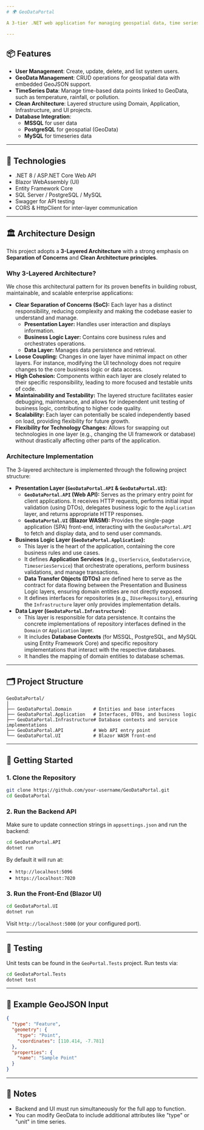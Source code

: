 ```yaml
---
# 🌍 GeoDataPortal

A 3-tier .NET web application for managing geospatial data, time series records, and user management.

---
```

## 📦 Features

* **User Management**: Create, update, delete, and list system users.
* **GeoData Management**: CRUD operations for geospatial data with embedded GeoJSON support.
* **TimeSeries Data**: Manage time-based data points linked to GeoData, such as temperature, rainfall, or pollution.
* **Clean Architecture**: Layered structure using Domain, Application, Infrastructure, and UI projects.
* **Database Integration**:
    * **MSSQL** for user data
    * **PostgreSQL** for geospatial (GeoData)
    * **MySQL** for timeseries data

---
## 🧱 Technologies

* .NET 8 / ASP.NET Core Web API
* Blazor WebAssembly (UI)
* Entity Framework Core
* SQL Server / PostgreSQL / MySQL
* Swagger for API testing
* CORS & HttpClient for inter-layer communication

---
## 🏛️ Architecture Design

This project adopts a **3-Layered Architecture** with a strong emphasis on **Separation of Concerns** and **Clean Architecture principles**.

### Why 3-Layered Architecture?

We chose this architectural pattern for its proven benefits in building robust, maintainable, and scalable enterprise applications:

* **Clear Separation of Concerns (SoC):** Each layer has a distinct responsibility, reducing complexity and making the codebase easier to understand and manage.
    * **Presentation Layer:** Handles user interaction and displays information.
    * **Business Logic Layer:** Contains core business rules and orchestrates operations.
    * **Data Layer:** Manages data persistence and retrieval.
* **Loose Coupling:** Changes in one layer have minimal impact on other layers. For instance, modifying the UI technology does not require changes to the core business logic or data access.
* **High Cohesion:** Components within each layer are closely related to their specific responsibility, leading to more focused and testable units of code.
* **Maintainability and Testability:** The layered structure facilitates easier debugging, maintenance, and allows for independent unit testing of business logic, contributing to higher code quality.
* **Scalability:** Each layer can potentially be scaled independently based on load, providing flexibility for future growth.
* **Flexibility for Technology Changes:** Allows for swapping out technologies in one layer (e.g., changing the UI framework or database) without drastically affecting other parts of the application.

### Architecture Implementation

The 3-layered architecture is implemented through the following project structure:

* **Presentation Layer (`GeoDataPortal.API` & `GeoDataPortal.UI`):**
    * **`GeoDataPortal.API` (Web API):** Serves as the primary entry point for client applications. It receives HTTP requests, performs initial input validation (using DTOs), delegates business logic to the `Application` layer, and returns appropriate HTTP responses.
    * **`GeoDataPortal.UI` (Blazor WASM):** Provides the single-page application (SPA) front-end, interacting with the `GeoDataPortal.API` to fetch and display data, and to send user commands.
* **Business Logic Layer (`GeoDataPortal.Application`):**
    * This layer is the heart of the application, containing the core business rules and use cases.
    * It defines **Application Services** (e.g., `UserService`, `GeoDataService`, `TimeseriesService`) that orchestrate operations, perform business validations, and manage transactions.
    * **Data Transfer Objects (DTOs)** are defined here to serve as the contract for data flowing between the Presentation and Business Logic layers, ensuring domain entities are not directly exposed.
    * It defines interfaces for repositories (e.g., `IUserRepository`), ensuring the `Infrastructure` layer only provides implementation details.
* **Data Layer (`GeoDataPortal.Infrastructure`):**
    * This layer is responsible for data persistence. It contains the concrete implementations of repository interfaces defined in the `Domain` or `Application` layer.
    * It includes **Database Contexts** (for MSSQL, PostgreSQL, and MySQL using Entity Framework Core) and specific repository implementations that interact with the respective databases.
    * It handles the mapping of domain entities to database schemas.

---
## 🗂️ Project Structure

```
GeoDataPortal/
│
├── GeoDataPortal.Domain        # Entities and base interfaces
├── GeoDataPortal.Application   # Interfaces, DTOs, and business logic
├── GeoDataPortal.Infrastructure# Database contexts and service implementations
├── GeoDataPortal.API           # Web API entry point
└── GeoDataPortal.UI            # Blazor WASM front-end
```

---
## 🚀 Getting Started

### 1. Clone the Repository

```bash
git clone https://github.com/your-username/GeoDataPortal.git
cd GeoDataPortal
```

### 2. Run the Backend API

Make sure to update connection strings in `appsettings.json` and run the backend:

```bash
cd GeoDataPortal.API
dotnet run
```

By default it will run at:

* `http://localhost:5096`
* `https://localhost:7020`

### 3. Run the Front-End (Blazor UI)

```bash
cd GeoDataPortal.UI
dotnet run
```

Visit `http://localhost:5000` (or your configured port).

---
## 🧪 Testing

Unit tests can be found in the `GeoPortal.Tests` project. Run tests via:

```bash
cd GeoDataPortal.Tests
dotnet test
```

---
## 📝 Example GeoJSON Input

```json
{
  "type": "Feature",
  "geometry": {
    "type": "Point",
    "coordinates": [110.414, -7.781]
  },
  "properties": {
    "name": "Sample Point"
  }
}
```

---
## 📌 Notes

* Backend and UI must run simultaneously for the full app to function.
* You can modify GeoData to include additional attributes like "type" or "unit" in time series.